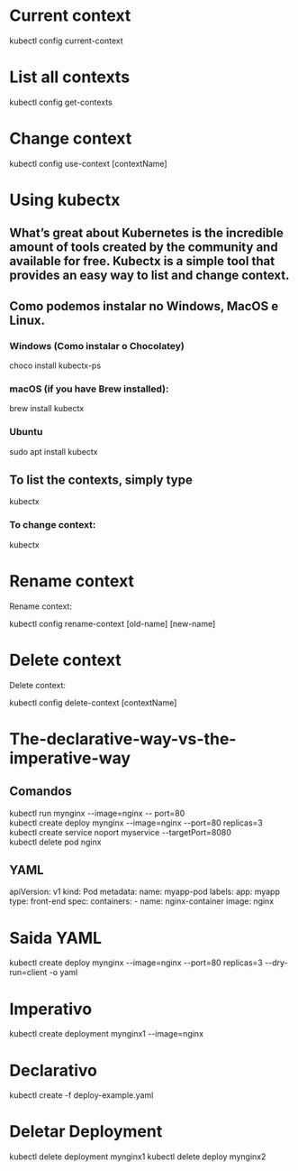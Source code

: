 # Current context

kubectl config current-context


# List all contexts

kubectl config get-contexts


# Change context

kubectl config use-context [contextName]


# Using kubectx
## What’s great about Kubernetes is the incredible amount of tools created by the community and available for free. Kubectx is a simple tool that provides an easy way to list and change context.

## Como podemos instalar no Windows, MacOS e Linux.

### Windows (Como instalar o Chocolatey)

choco install kubectx-ps

### macOS (if you have Brew installed):

brew install kubectx

### Ubuntu

sudo apt install kubectx

## To list the contexts, simply type

kubectx

### To change context:

kubectx <contextName>


# Rename context
Rename context:

kubectl config rename-context [old-name] [new-name]


# Delete context
Delete context:

kubectl config delete-context [contextName]


# The-declarative-way-vs-the-imperative-way

## Comandos
kubectl run mynginx --image=nginx -- port=80 <br>
kubectl create deploy mynginx --image=nginx --port=80 replicas=3 <br>
kubectl create service noport myservice --targetPort=8080 <br>
kubectl delete pod nginx

## YAML
apiVersion: v1
kind: Pod
metadata:
  name: myapp-pod
  labels:
    app: myapp
    type: front-end
spec:
  containers:
    - name: nginx-container
    image: nginx    

# Saida YAML
kubectl create deploy mynginx --image=nginx --port=80 replicas=3 --dry-run=client -o yaml

# Imperativo
kubectl create deployment mynginx1 --image=nginx

# Declarativo
kubectl create -f deploy-example.yaml

# Deletar Deployment
kubectl delete deployment mynginx1
kubectl delete deploy mynginx2


